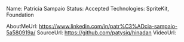 Name: Patricia Sampaio
Status: Accepted
Technologies: SpriteKit, Foundation

AboutMeUrl: https://www.linkedin.com/in/patr%C3%ADcia-sampaio-5a580919a/
SourceUrl: https://github.com/patysiq/hinadan
VideoUrl: 

<!---
EXAMPLE
Name: John Appleseed
Status: Submitted <or> Winner <or> Distinguished <or> Rejected
Technologies: SwiftUI, RealityKit, CoreGraphic

AboutMeUrl: https://linkedin.com/in/johnappleseed
SourceUrl: https://github.com/johnappleseed/wwdc2025
VideoUrl: https://youtu.be/ABCDE123456
-->

